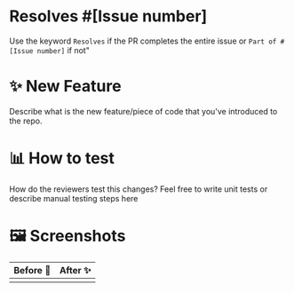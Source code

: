 # Resolves #[Issue number]

Use the keyword `Resolves` if the PR completes the entire issue or `Part of #[Issue number]` if not"

# ✨ New Feature

Describe what is the new feature/piece of code that you've introduced to the repo.

# 📊 How to test

How do the reviewers test this changes? Feel free to write unit tests or describe manual testing steps here

# 🖼 Screenshots

| Before 🐛 | After ✨ |
| --------- | -------- |
|           |          |
